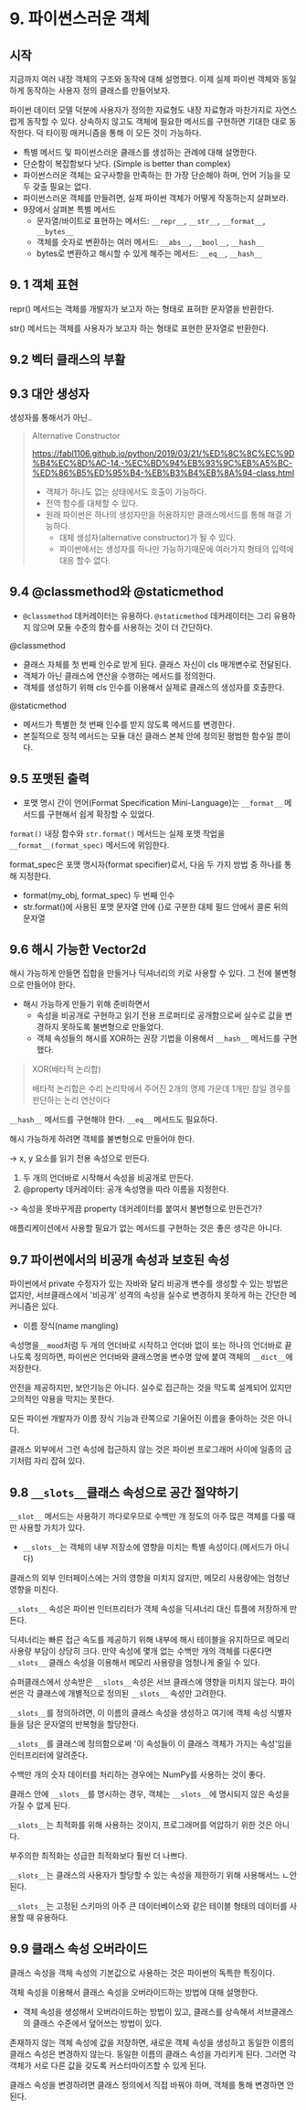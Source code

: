 # 9. 파이썬스러운 객체

## 시작

지금까지 여러 내장 객체의 구조와 동작에 대해 설명했다. 이제 실제 파이썬 객체와 동일하게 동작하는 사용자 정의 클래스를 만들어보자.

파이썬 데이터 모델 덕분에 사용자가 정의한 자료형도 내장 자료형과 마찬가지로 자연스럽게 동작할 수 있다. 상속하지 않고도 객체에 필요한 메서드를 구현하면 기대한 대로 동작한다. 덕 타이핑 매커니즘을 통해 이 모든 것이 가능하다. 

- 특별 메서드 및 파이썬스러운 클래스를 생성하는 관례에 대해 설명한다.
- 단순함이 복잡함보다 낫다. (Simple is better than complex)
- 파이썬스러운 객체는 요구사항을 만족하는 한 가장 단순해야 하며, 언어 기능을 모두 갖출 필요는 없다.
- 파이썬스러운 객체를 만들려면, 실제 파이썬 객체가 어떻게 작동하는지 살펴보라.
- 9장에서 살펴본 특별 메서드
  - 문자열/바이트로 표현하는 메서드: `__repr__`, `__str__`, `__format__`, `__bytes__`
  - 객체를 숫자로 변환하는 여러 메서드: `__abs__`, `__bool__`, `__hash__`
  - bytes로 변환하고 해시할 수 있게 해주는 메서드: `__eq__`, `__hash__`



## 9. 1 객체 표현

repr() 메서드는 객체를 개발자가 보고자 하는 형태로 표혀한 문자열을 반환한다.

str() 메서드는 객체를 사용자가 보고자 하는 형태로 표현한 문자열로 반환한다.



## 9.2 벡터 클래스의 부활



## 9.3 대안 생성자

생성자를 통해서가 아닌.. 

> Alternative Constructor
>
> https://fabl1106.github.io/python/2019/03/21/%ED%8C%8C%EC%9D%B4%EC%8D%AC-14.-%EC%BD%94%EB%93%9C%EB%A5%BC-%ED%86%B5%ED%95%B4-%EB%B3%B4%EB%8A%94-class.html
>
> - 객체가 하나도 없는 상태에서도 호출이 가능하다.
> - 전역 함수를 대체할 수 있다.
> - 원래 파이썬은 하나의 생성자만을 허용하지만 클래스메서드를 통해 해결 가능하다.
>   - 대체 생성자(alternative constructor)가 될 수 있다.
>   - 파이썬에서는 생성자를 하나만 가능하기때문에 여러가지 형태의 입력에 대응 할수 없다.

## 9.4 @classmethod와 @staticmethod

- `@classmethod` 데커레이터는 유용하다. `@staticmethod` 데커레이터는 그리 유용하지 않으며 모듈 수준의 함수를 사용하는 것이 더 간단하다.

@classmethod

- 클래스 자체를 첫 번째 인수로 받게 된다. 클래스 자신이 cls 매개변수로 전달된다.
- 객체가 아닌 클래스에 연산을 수행하는 메서드를 정의한다.
- 객체를 생성하기 위해 cls 인수를 이용해서 실제로 클래스의 생성자를 호출한다. 

@staticmethod

- 메서드가 특별한 첫 번째 인수를 받지 않도록 메서드를 변경한다.
- 본질적으로 정적 메서드는 모듈 대신 클래스 본체 안에 정의된 평범한 함수일 뿐이다.



## 9.5 포맷된 출력

- 포맷 명시 간이 언어(Format Specification Mini-Language)는 `__format__` 메서드를 구현해서 쉽게 확장할 수 있었다.

`format()` 내장 함수와 `str.format()` 메서드는 실제 포맷 작업을 `__format__(format_spec)` 메서드에 위임한다. 

format_spec은 포맷 명시자(format specifier)로서, 다음 두 가지 방법 중 하나를 통해 지정한다.

- format(my_obj, format_spec) 두 번째 인수
- str.format()에 사용된 포맷 문자열 안에 {}로 구분한 대체 필드 안에서 콜론 뒤의 문자열



## 9.6 해시 가능한 Vector2d

해시 가능하게 만들면 집합을 만들거나 딕셔너리의 키로 사용할 수 있다. 그 전에 불변형으로 만들어야 한다. 

- 해시 가능하게 만들기 위해 준비하면서
  - 속성을 비공개로 구현하고 읽기 전용 프로퍼티로 공개함으로써 실수로 값을 변경하지 못하도록 불변형으로 만들었다.
  - 객체 속성들의 해시를 XOR하는 권장 기법을 이용해서 `__hash__` 메서드를 구현했다.

> XOR(배타적 논리합)
>
> 배타적 논리합은 수리 논리학에서 주어진 2개의 명제 가운데 1개만 참일 경우를 판단하는 논리 연산이다

`__hash__` 메서드를 구현해야 한다. `__eq__` 메서드도 필요하다.

해시 가능하게 하려면 객체를 불변형으로 만들어야 한다.

 -> x, y 요소를 읽기 전용 속성으로 만든다.

1. 두 개의 언더바로 시작해서 속성을 비공개로 만든다.
2. @property 데커레이터: 공개 속성명을 따라 이름을 지정한다.

-> 속성을 못바꾸게끔 property 데커레이터를 붙여서 불변형으로 만든건가?



애플리케이션에서 사용할 필요가 없는 메서드를 구현하는 것은 좋은 생각은 아니다.



## 9.7 파이썬에서의 비공개 속성과 보호된 속성

파이썬에서 private 수정자가 있는 자바와 달리 비공개 변수를 생성할 수 있는 방법은 없지만, 서브클래스에서 '비공개' 성격의 속성을 실수로 변경하지 못하게 하는 간단한 메커니즘은 있다.

- 이름 장식(name mangling)

속성명을`__mood`처럼 두 개의 언더바로 시작하고 언더바 없이 또는 하나의 언더바로 끝나도록 정의하면, 파이썬은 언더바와 클래스명을 변수명 앞에 붙여 객체의 `__dict__`에 저장한다.

안전을 제공하지만, 보안기능은 아니다. 실수로 접근하는 것을 막도록 설계되어 있지만 고의적인 악용을 막지는 못한다.

모든 파이썬 개발자가 이름 장식 기능과 란쪽으로 기울어진 이름을 좋아하는 것은 아니다. 

클래스 외부에서 그런 속성에 접근하지 않는 것은 파이썬 프로그래머 사이에 일종의 금기처럼 자리 잡혀 있다.



## 9.8 `__slots__`클래스 속성으로 공간 절약하기

`__slot__` 메서드는 사용하기 까다로우므로 수백만 개 정도의 아주 많은 객체를 다룰 때만 사용할 가치가 있다.

- `__slots__`는 객체의 내부 저장소에 영향을 미치는 특별 속성이다.(메서드가 아니다)

클래스의 외부 인터페이스에는 거의 영향을 미치지 않지만, 메모리 사용량에는 엄청난 영향을 미친다.

`__slots__` 속성은 파이썬 인터프리터가 객체 속성을 딕셔너리 대신 튜플에 저장하게 만든다.

딕셔너리는 빠른 접근 속도를 제공하기 위해 내부에 해시 테이블을 유지하므로 메모리 사용량 부담이 상당히 크다. 만약 속성에 몇개 없는 수백만 개의 객체를 다룬다면 `__slots__` 클래스 속성을 이용해서 메모리 사용량을 엄청나게 줄일 수 있다.

슈퍼클래스에서 상속받은 `__slots__`속성은 서브 클래스에 영향을 미치지 않는다. 파이썬은 각 클래스에 개별적으로 정의된 `__slots__` 속성만 고려한다.

`__slots__`를 정의하려면, 이 이름의 클래스 속성을 생성하고 여기에 객체 속성 식별자들을 담은 문자열의 반복형을 할당한다.

`__slots__`를 클래스에 정의함으로써 '이 속성들이 이 클래스 객체가 가지는 속성'임을 인터프리터에 알려준다. 

수백만 개의 숫자 데이터를 처리하는 경우에는 NumPy를 사용하는 것이 좋다.

클래스 안에 `__slots__`를 명시하는 경우, 객체는 `__slots__`에 명시되지 않은 속성을 가질 수 없게 된다. 

`__slots__`는 최적화를 위해 사용하는 것이지, 프로그래머를 억압하기 위한 것은 아니다.

부주의한 최적화는 성급한 최적화보다 훨씬 더 나쁘다.

`__slots__`는 클래스의 사용자가 할당할 수 있는 속성을 제한하기 위해 사용해서느 ㄴ안된다. 

`__slots__`는 고정된 스키마의 아주 큰 데이터베이스와 같은 테이블 형태의 데이터를 사용할 때 유용하다. 



## 9.9 클래스 속성 오버라이드

클래스 속성을 객체 속성의 기본값으로 사용하는 것은 파이썬의 독특한 특징이다.

객체 속성을 이용해서 클래스 속성을 오버라이드하는 방법에 대해 설명한다.

- 객체 속성을 생성해서 오버라이드하는 방법이 있고,
  클래스를 상속해서 서브클래스의 클래스 수준에서 덮어쓰는 방법이 있다.

존재하지 않는 객체 속성에 값을 저장하면, 새로운 객체 속성을 생성하고 동일한 이름의 클래스 속성은 변경하지 않는다. 동일한 이름의 클래스 속성을 가리키게 된다. 그러면 각 객체가 서로 다른 값을 갖도록 커스터마이즈할 수 있게 된다. 

클래스 속성을 변경하려면 클래스 정의에서 직접 바꿔야 하며, 객체를 통해 변경하면 안 된다. 